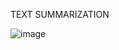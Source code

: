 TEXT SUMMARIZATION








![image](https://user-images.githubusercontent.com/125482226/227781748-1d353d92-d75c-45c1-81af-8ff87f8d880e.png)
